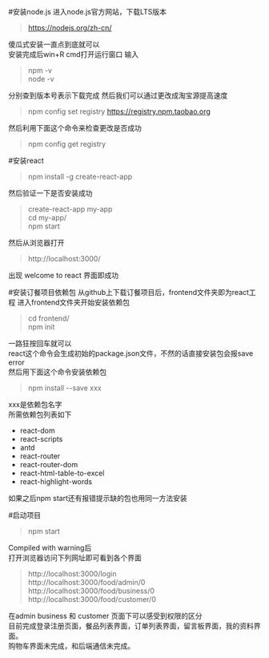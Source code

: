 #安装node.js
进入node.js官方网站，下载LTS版本  
> https://nodejs.org/zh-cn/

傻瓜式安装一直点到底就可以  
安装完成后win+R cmd打开运行窗口
输入
> npm -v  
> node -v

分别查到版本号表示下载完成
然后我们可以通过更改成淘宝源提高速度
>npm config set registry https://registry.npm.taobao.org

然后利用下面这个命令来检查更改是否成功

>npm config get registry


#安装react
> npm install -g create-react-app

然后验证一下是否安装成功
>create-react-app my-app  
>cd my-app/  
>npm start

然后从浏览器打开
>http://localhost:3000/

出现 welcome to react 界面即成功

#安装订餐项目依赖包
从github上下载订餐项目后，frontend文件夹即为react工程
进入frontend文件夹开始安装依赖包
>cd frontend/  
>npm init

一路狂按回车就可以  
react这个命令会生成初始的package.json文件，不然的话直接安装包会报save error  
然后用下面这个命令安装依赖包
>npm install --save xxx

xxx是依赖包名字  
所需依赖包列表如下  

+ react-dom
+ react-scripts
+ antd
+ react-router
+ react-router-dom
+ react-html-table-to-excel
+ react-highlight-words 

如果之后npm start还有报错提示缺的包也用同一方法安装  

#启动项目
>npm start

Compiled with warning后  
打开浏览器访问下列网址即可看到各个界面
>http://localhost:3000/login  
>http://localhost:3000/food/admin/0  
>http://localhost:3000/food/business/0
>http://localhost:3000/food/customer/0

在admin business 和 customer 页面下可以感受到权限的区分  
目前完成登录注册页面，餐品列表界面，订单列表界面，留言板界面，我的资料界面。  
购物车界面未完成，和后端通信未完成。
